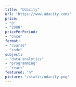 ```yaml
---
title: "Udacity"
url: "https://www.udacity.com/"
price: 
- "0"
- "2000"
pricePerPeriod: 
- "once"
format: 
- "course"
- "code"
subject: 
- "data analytics"
- "programming"
- "react"
featured: "n"
picture: "/static/udacity.png"
---
```

